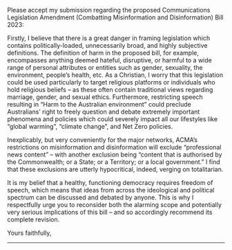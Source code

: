 Please accept my submission regarding the proposed Communications Legislation Amendment (Combatting Misinformation and
Disinformation) Bill 2023:

Firstly, I believe that there is a great danger in framing legislation which contains politically-loaded, unnecessarily broad, and
highly subjective definitions. The definition of harm in the proposed bill, for example, encompasses anything deemed hateful,
disruptive, or harmful to a wide range of personal attributes or entities such as gender, sexuality, the environment, people’s health,
etc. As a Christian, I worry that this legislation could be used particularly to target religious platforms or individuals who hold
religious beliefs – as these often contain traditional views regarding marriage, gender, and sexual ethics. Furthermore, restricting
speech resulting in “Harm to the Australian environment” could preclude Australians’ right to freely question and debate
extremely important phenomena and policies which could severely impact all our lifestyles like “global warming”, “climate
change”, and Net Zero policies.

Inexplicably, but very conveniently for the major networks, ACMA’s restrictions on misinformation and disinformation will
exclude “professional news content” – with another exclusion being “content that is authorised by the Commonwealth; or a State;
or a Territory; or a local government.” I find that these exclusions are utterly hypocritical, indeed, verging on totalitarian.

It is my belief that a healthy, functioning democracy requires freedom of speech, which means that ideas from across the
ideological and political spectrum can be discussed and debated by anyone. This is why I respectfully urge you to reconsider
both the alarming scope and potentially very serious implications of this bill – and so accordingly recommend its complete
revision.

Yours faithfully,


-----

